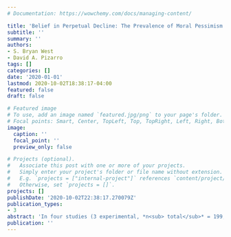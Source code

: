 ```yaml
---
# Documentation: https://wowchemy.com/docs/managing-content/

title: 'Belief in Perpetual Decline: The Prevalence of Moral Pessimism'
subtitle: ''
summary: ''
authors:
- S. Bryan West
- David A. Pizarro
tags: []
categories: []
date: '2020-01-01'
lastmod: 2020-10-02T18:38:17-04:00
featured: false
draft: false

# Featured image
# To use, add an image named `featured.jpg/png` to your page's folder.
# Focal points: Smart, Center, TopLeft, Top, TopRight, Left, Right, BottomLeft, Bottom, BottomRight.
image:
  caption: ''
  focal_point: ''
  preview_only: false

# Projects (optional).
#   Associate this post with one or more of your projects.
#   Simply enter your project's folder or file name without extension.
#   E.g. `projects = ["internal-project"]` references `content/project/deep-learning/index.md`.
#   Otherwise, set `projects = []`.
projects: []
publishDate: '2020-10-02T22:38:17.270079Z'
publication_types:
- 3
abstract: 'In four studies (3 experimental, *n<sub> total</sub>* = 199; 1 archival, *n* = 186,000) we find that people believe the world is growing morally worse, and that this belief persists across generational, political, or religious lines. When asked to list things that are getting better and getting worse in society, people are more likely to list items that fall within the moral domain as getting worse than getting better, while the opposite is true for amoral items (Studies 1-2). When asked to categorize morally relevant or irrelevant items as getting better or worse, people categorize morally relevant items as worsening more frequently than they do morally irrelevant items (Study 3). Finally, in a nationally representative dataset compiling responses to the survey question “What is the most important problem facing America today?” (Heﬀington et al., 2019), we found that people disproportionately tend to list problems that fall within the moral domain.'
publication: ''
---
```

